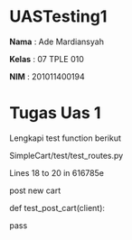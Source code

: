 # UASTesting1

<b>Nama</b> : Ade Mardiansyah
<p><b>Kelas</b> : 07 TPLE 010</p>
<p><b>NIM</b> : 201011400194</p>

# Tugas Uas 1
Lengkapi test function berikut

SimpleCart/test/test_routes.py

Lines 18 to 20 in 616785e

 post new cart 
 <p>def test_post_cart(client):</p> 
<p>   pass </p>
